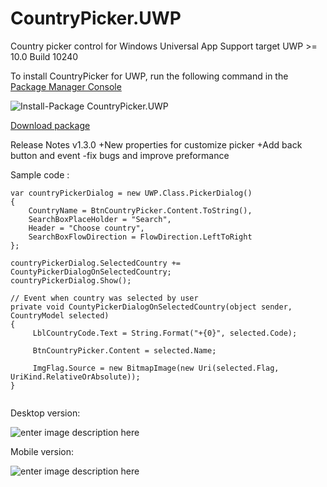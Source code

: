 # CountryPicker.UWP
Country picker control for Windows Universal App
Support target UWP >= 10.0 Build 10240 

To install CountryPicker for UWP, run the following command in the [Package Manager Console](https://www.nuget.org/packages/CountryPicker.UWP/)

![Install-Package CountryPicker.UWP](http://uupload.ir/files/8xms_nuget_countrypicker.png)

[Download package](https://www.nuget.org/packages/CountryPicker.UWP/) 

Release Notes
v1.3.0
+New properties for customize picker 
+Add back button and event 
-fix bugs and improve preformance 

Sample code :

```
var countryPickerDialog = new UWP.Class.PickerDialog()
{
    CountryName = BtnCountryPicker.Content.ToString(),
    SearchBoxPlaceHolder = "Search",
    Header = "Choose country",
    SearchBoxFlowDirection = FlowDirection.LeftToRight
};

countryPickerDialog.SelectedCountry += CountyPickerDialogOnSelectedCountry;
countryPickerDialog.Show();

// Event when country was selected by user
private void CountyPickerDialogOnSelectedCountry(object sender, CountryModel selected)
{
     LblCountryCode.Text = String.Format("+{0}", selected.Code);

     BtnCountryPicker.Content = selected.Name;

     ImgFlag.Source = new BitmapImage(new Uri(selected.Flag, UriKind.RelativeOrAbsolute));
}
                
```


Desktop version:

![enter image description here](http://uupload.ir/files/em9r_desktopversion_country_picker.png)


Mobile version:

![enter image description here](http://uupload.ir/files/mp56_mobileversioncountrypicker.png)
